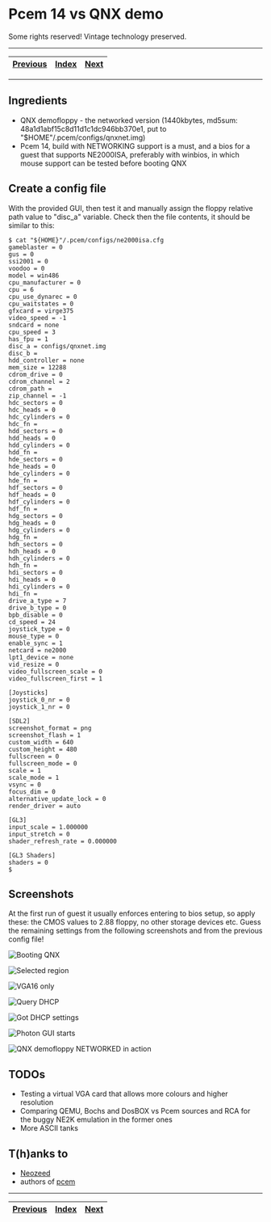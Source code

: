 # Pcem 14 vs QNX demo
Some rights reserved! Vintage technology preserved.

---

[Previous](../amiga2000etal) | [Index](../../../../) | [Next](../orionadp2000info)
--- | --- | ---

---

## Ingredients
+ QNX demofloppy - the networked version (1440kbytes, md5sum: 48a1d1abf15c8d11d1c1dc946bb370e1, put to "$HOME"/.pcem/configs/qnxnet.img)
+ Pcem 14, build with NETWORKING support is a must, and a bios for a guest that supports NE2000ISA, preferably with winbios, in which mouse support can be tested before booting QNX

## Create a config file
With the provided GUI, then test it and manually assign the floppy relative path value to "disc_a" variable. Check then the file contents, it should be similar to this:
```
$ cat "${HOME}"/.pcem/configs/ne2000isa.cfg
gameblaster = 0
gus = 0
ssi2001 = 0
voodoo = 0
model = win486
cpu_manufacturer = 0
cpu = 6
cpu_use_dynarec = 0
cpu_waitstates = 0
gfxcard = virge375
video_speed = -1
sndcard = none
cpu_speed = 3
has_fpu = 1
disc_a = configs/qnxnet.img
disc_b = 
hdd_controller = none
mem_size = 12288
cdrom_drive = 0
cdrom_channel = 2
cdrom_path = 
zip_channel = -1
hdc_sectors = 0
hdc_heads = 0
hdc_cylinders = 0
hdc_fn = 
hdd_sectors = 0
hdd_heads = 0
hdd_cylinders = 0
hdd_fn = 
hde_sectors = 0
hde_heads = 0
hde_cylinders = 0
hde_fn = 
hdf_sectors = 0
hdf_heads = 0
hdf_cylinders = 0
hdf_fn = 
hdg_sectors = 0
hdg_heads = 0
hdg_cylinders = 0
hdg_fn = 
hdh_sectors = 0
hdh_heads = 0
hdh_cylinders = 0
hdh_fn = 
hdi_sectors = 0
hdi_heads = 0
hdi_cylinders = 0
hdi_fn = 
drive_a_type = 7
drive_b_type = 0
bpb_disable = 0
cd_speed = 24
joystick_type = 0
mouse_type = 0
enable_sync = 1
netcard = ne2000
lpt1_device = none
vid_resize = 0
video_fullscreen_scale = 0
video_fullscreen_first = 1

[Joysticks]
joystick_0_nr = 0
joystick_1_nr = 0

[SDL2]
screenshot_format = png
screenshot_flash = 1
custom_width = 640
custom_height = 480
fullscreen = 0
fullscreen_mode = 0
scale = 1
scale_mode = 1
vsync = 0
focus_dim = 0
alternative_update_lock = 0
render_driver = auto

[GL3]
input_scale = 1.000000
input_stretch = 0
shader_refresh_rate = 0.000000

[GL3 Shaders]
shaders = 0
$
```

## Screenshots
At the first run of guest it usually enforces entering to bios setup, so apply these: the CMOS values to 2.88 floppy, no other storage devices etc. Guess the remaining settings from the following screenshots and from the previous config file!

![Booting QNX](bootingqnx.gif)

![Selected region](enusselected.gif)

![VGA16 only](nochoice.gif)

![Query DHCP](querydhcp.gif)

![Got DHCP settings](dhcprequest.gif)

![Photon GUI starts](demobrowser.gif)

![QNX demofloppy NETWORKED in action](qnxdemoinaction.gif)

## TODOs
+ Testing a virtual VGA card that allows more colours and higher resolution
+ Comparing QEMU, Bochs and DosBOX vs Pcem sources and RCA for the buggy NE2K emulation in the former ones
+ More ASCII tanks

## T(h)anks to
+ [Neozeed](http://virtuallyfun.com/)
+ authors of [pcem](http://pcem-emulator.co.uk/)

---

[Previous](../amiga2000etal) | [Index](../../../../) | [Next](../orionadp2000info)
--- | --- | ---

